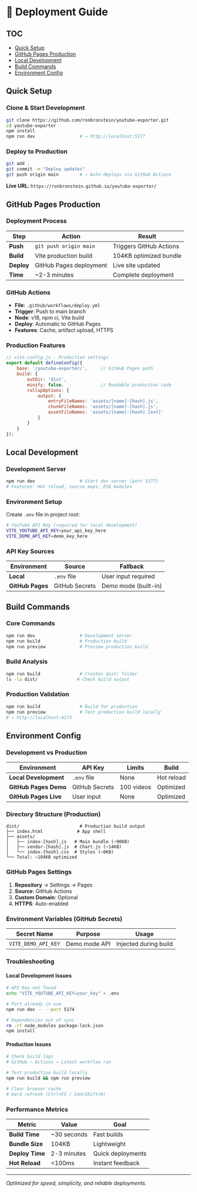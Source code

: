 # 🚀 Deployment Guide

## TOC
- [Quick Setup](#quick-setup)
- [GitHub Pages Production](#github-pages-production)
- [Local Development](#local-development)
- [Build Commands](#build-commands)
- [Environment Config](#environment-config)

## Quick Setup

### Clone & Start Development
```bash
git clone https://github.com/ronbronstein/youtube-exporter.git
cd youtube-exporter
npm install
npm run dev                 # → http://localhost:5177
```

### Deploy to Production  
```bash
git add .
git commit -m "Deploy updates"
git push origin main        # → Auto-deploys via GitHub Actions
```

**Live URL**: `https://ronbronstein.github.io/youtube-exporter/`

## GitHub Pages Production

### Deployment Process
| Step | Action | Result |
|------|--------|--------|
| **Push** | `git push origin main` | Triggers GitHub Actions |
| **Build** | Vite production build | 104KB optimized bundle |
| **Deploy** | GitHub Pages deployment | Live site updated |
| **Time** | ~2-3 minutes | Complete deployment |

### GitHub Actions
- **File**: `.github/workflows/deploy.yml`
- **Trigger**: Push to main branch
- **Node**: v18, npm ci, Vite build  
- **Deploy**: Automatic to GitHub Pages
- **Features**: Cache, artifact upload, HTTPS

### Production Features
```javascript
// vite.config.js - Production settings
export default defineConfig({
    base: '/youtube-exporter/',     // GitHub Pages path
    build: {
        outDir: 'dist',
        minify: false,              // Readable production code
        rollupOptions: {
            output: {
                entryFileNames: 'assets/[name]-[hash].js',
                chunkFileNames: 'assets/[name]-[hash].js',
                assetFileNames: 'assets/[name]-[hash].[ext]'
            }
        }
    }
});
```

## Local Development

### Development Server
```bash
npm run dev                 # Start dev server (port 5177)
# Features: Hot reload, source maps, ES6 modules
```

### Environment Setup
Create `.env` file in project root:
```bash
# YouTube API Key (required for local development)
VITE_YOUTUBE_API_KEY=your_api_key_here
VITE_DEMO_API_KEY=demo_key_here
```

### API Key Sources
| Environment | Source | Fallback |
|-------------|--------|----------|
| **Local** | `.env` file | User input required |
| **GitHub Pages** | GitHub Secrets | Demo mode (built-in) |

## Build Commands

### Core Commands
```bash
npm run dev                 # Development server
npm run build               # Production build  
npm run preview             # Preview production build
```

### Build Analysis
```bash
npm run build               # Creates dist/ folder
ls -la dist/               # Check build output
```

### Production Validation
```bash
npm run build               # Build for production
npm run preview             # Test production build locally
# → http://localhost:4173
```

## Environment Config

### Development vs Production
| Environment | API Key | Limits | Build |
|-------------|---------|---------|-------|
| **Local Development** | `.env` file | None | Hot reload |
| **GitHub Pages Demo** | GitHub Secrets | 100 videos | Optimized |
| **GitHub Pages Live** | User input | None | Optimized |

### Directory Structure (Production)
```
dist/                       # Production build output
├── index.html             # App shell
├── assets/
│   ├── index-[hash].js   # Main bundle (~90KB)
│   ├── vendor-[hash].js  # Chart.js (~14KB)
│   └── index-[hash].css  # Styles (~8KB)
└── Total: ~104KB optimized
```

### GitHub Pages Settings
1. **Repository** → Settings → Pages
2. **Source**: GitHub Actions
3. **Custom Domain**: Optional
4. **HTTPS**: Auto-enabled

### Environment Variables (GitHub Secrets)
| Secret Name | Purpose | Usage |
|-------------|---------|-------|
| `VITE_DEMO_API_KEY` | Demo mode API | Injected during build |

### Troubleshooting

#### Local Development Issues
```bash
# API Key not found
echo "VITE_YOUTUBE_API_KEY=your_key" > .env

# Port already in use
npm run dev -- --port 5174

# Dependencies out of sync
rm -rf node_modules package-lock.json
npm install
```

#### Production Issues
```bash
# Check build logs
# GitHub → Actions → Latest workflow run

# Test production build locally
npm run build && npm run preview

# Clear browser cache
# Hard refresh (Ctrl+F5 / Cmd+Shift+R)
```

### Performance Metrics
| Metric | Value | Goal |
|--------|--------|------|
| **Build Time** | ~30 seconds | Fast builds |
| **Bundle Size** | 104KB | Lightweight |
| **Deploy Time** | 2-3 minutes | Quick deployments |
| **Hot Reload** | <100ms | Instant feedback |

---

*Optimized for speed, simplicity, and reliable deployments.* 